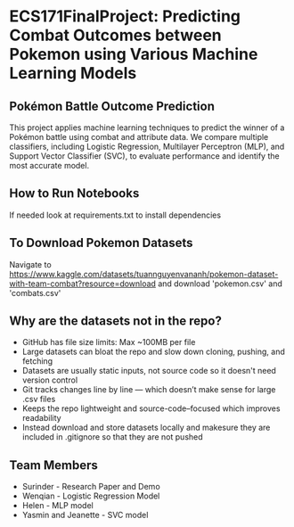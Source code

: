 # ECS171FinalProject: Predicting Combat Outcomes between Pokemon using Various Machine Learning Models

## Pokémon Battle Outcome Prediction
This project applies machine learning techniques to predict the winner of a Pokémon battle using combat and attribute data. We compare multiple classifiers, including Logistic Regression, Multilayer Perceptron (MLP), and Support Vector Classifier (SVC), to evaluate performance and identify the most accurate model.

## How to Run Notebooks
If needed look at requirements.txt to install dependencies

## To Download Pokemon Datasets
Navigate to https://www.kaggle.com/datasets/tuannguyenvananh/pokemon-dataset-with-team-combat?resource=download and download 'pokemon.csv' and 'combats.csv'

## Why are the datasets not in the repo?
- GitHub has file size limits: Max ~100MB per file
- Large datasets can bloat the repo and slow down cloning, pushing, and fetching
- Datasets are usually static inputs, not source code so it doesn't need version control
- Git tracks changes line by line — which doesn’t make sense for large .csv files
- Keeps the repo lightweight and source-code–focused which improves readability
- Instead download and store datasets locally and makesure they are included in .gitignore so that they are not pushed

## Team Members
- Surinder - Research Paper and Demo
- Wenqian - Logistic Regression Model
- Helen - MLP model
- Yasmin and Jeanette - SVC model